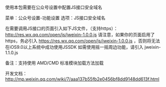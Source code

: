 使用本包需要在公众号设置中配置JS接口安全域名

菜单：公众号设置-功能设置
选项：JS接口安全域名

在需要调用JS接口的页面引入如下JS文件，（支持https）：http://res.wx.qq.com/open/js/jweixin-1.0.0.js
请注意，如果你的页面启用了https，务必引入 https://res.wx.qq.com/open/js/jweixin-1.0.0.js ，否则将无法在iOS9.0以上系统中成功使用JSSDK
如需使用摇一摇周边功能，请引入 jweixin-1.1.0.js

备注：支持使用 AMD/CMD 标准模块加载方法加载

开发文档：http://mp.weixin.qq.com/wiki/7/aaa137b55fb2e0456bf8dd9148dd613f.html